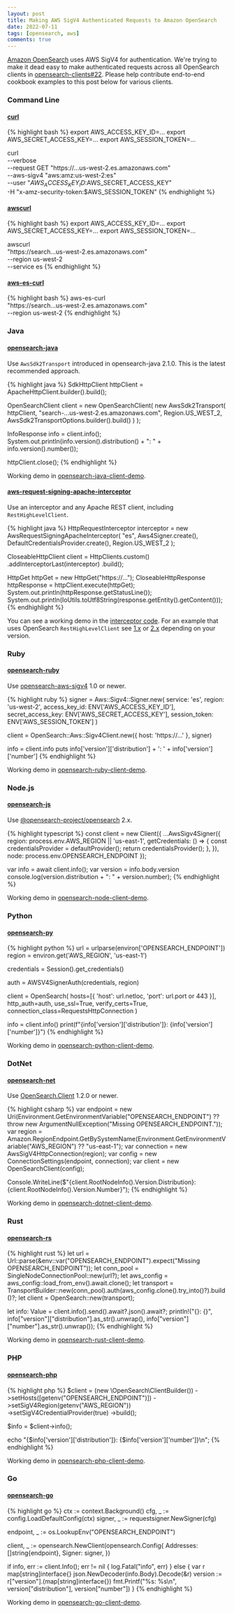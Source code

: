 ```yaml
---
layout: post
title: Making AWS SigV4 Authenticated Requests to Amazon OpenSearch
date: 2022-07-11
tags: [opensearch, aws]
comments: true
---
```

[Amazon OpenSearch](https://aws.amazon.com/opensearch-service/) uses AWS SigV4 for authentication. We're trying to make it dead easy to make authenticated requests across all OpenSearch clients in [opensearch-clients#22](https://github.com/opensearch-project/opensearch-clients/issues/22). Please help contribute end-to-end cookbook examples to this post below for various clients.

### Command Line

#### [curl](https://curl.se/)

{% highlight bash %}
export AWS_ACCESS_KEY_ID=...
export AWS_SECRET_ACCESS_KEY=...
export AWS_SESSION_TOKEN=...

curl \
  --verbose \
  --request GET "https://...us-west-2.es.amazonaws.com" \
  --aws-sigv4 "aws:amz:us-west-2:es" \
  --user "$AWS_ACCESS_KEY_ID:$AWS_SECRET_ACCESS_KEY" \
  -H "x-amz-security-token:$AWS_SESSION_TOKEN"
{% endhighlight %}

#### [awscurl](https://github.com/okigan/awscurl)

{% highlight bash %}
export AWS_ACCESS_KEY_ID=...
export AWS_SECRET_ACCESS_KEY=...
export AWS_SESSION_TOKEN=...

awscurl \
  "https://search...us-west-2.es.amazonaws.com" \
  --region us-west-2 \
  --service es
{% endhighlight %}

#### [aws-es-curl](https://github.com/joona/aws-es-curl)

{% highlight bash %}
aws-es-curl \
  "https://search...us-west-2.es.amazonaws.com" \
  --region us-west-2
{% endhighlight %}

### Java

#### [opensearch-java](https://github.com/opensearch-project/opensearch-java)

Use `AwsSdk2Transport` introduced in opensearch-java 2.1.0. This is the latest recommended approach.

{% highlight java %}
SdkHttpClient httpClient = ApacheHttpClient.builder().build();

OpenSearchClient client = new OpenSearchClient(
    new AwsSdk2Transport(
        httpClient,
        "search-...us-west-2.es.amazonaws.com",
        Region.US_WEST_2,
        AwsSdk2TransportOptions.builder().build()
    )
);

InfoResponse info = client.info();
System.out.println(info.version().distribution() + ": " + info.version().number());

httpClient.close();
{% endhighlight %}

Working demo in [opensearch-java-client-demo](https://github.com/dblock/opensearch-java-client-demo).

#### [aws-request-signing-apache-interceptor](https://github.com/acm19/aws-request-signing-apache-interceptor)

Use an interceptor and any Apache REST client, including `RestHighLevelClient`.

{% highlight java %}
HttpRequestInterceptor interceptor = new AwsRequestSigningApacheInterceptor(
    "es",
    Aws4Signer.create(), 
    DefaultCredentialsProvider.create(), 
    Region.US_WEST_2
);

CloseableHttpClient client = HttpClients.custom()
    .addInterceptorLast(interceptor)
    .build();

HttpGet httpGet = new HttpGet("https://...");
CloseableHttpResponse httpResponse = httpClient.execute(httpGet);
System.out.println(httpResponse.getStatusLine());
System.out.println(IoUtils.toUtf8String(response.getEntity().getContent()));
{% endhighlight %}

You can see a working demo in the [interceptor code](https://github.com/acm19/aws-request-signing-apache-interceptor). For an example that uses OpenSearch `RestHighLevelClient` see [1.x](https://github.com/dblock/opensearch-java-client-demo/tree/opensearch-1.x) or [2.x](https://github.com/dblock/opensearch-java-client-demo/tree/opensearch-2.x) depending on your version.

### Ruby

#### [opensearch-ruby](https://github.com/opensearch-project/opensearch-ruby)

Use [opensearch-aws-sigv4](https://rubygems.org/gems/opensearch-aws-sigv4) 1.0 or newer.

{% highlight ruby %}
signer = Aws::Sigv4::Signer.new(
  service: 'es',
  region: 'us-west-2',
  access_key_id: ENV['AWS_ACCESS_KEY_ID'],
  secret_access_key: ENV['AWS_SECRET_ACCESS_KEY'],
  session_token: ENV['AWS_SESSION_TOKEN']
)

client = OpenSearch::Aws::Sigv4Client.new({
  host: 'https://...'
}, signer)

info = client.info
puts info['version']['distribution'] + ': ' + info['version']['number']
{% endhighlight %}

Working demo in [opensearch-ruby-client-demo](https://github.com/dblock/opensearch-ruby-client-demo).

### Node.js

#### [opensearch-js](https://github.com/opensearch-project/opensearch-js)

Use [@opensearch-project/opensearch](https://www.npmjs.com/package/@opensearch-project/opensearch) 2.x.

{% highlight typescript %}
const client = new Client({
  ...AwsSigv4Signer({
    region: process.env.AWS_REGION || 'us-east-1',
    getCredentials: () => {
      const credentialsProvider = defaultProvider();
      return credentialsProvider();
    },
  }),
  node: process.env.OPENSEARCH_ENDPOINT
});

var info = await client.info();
var version = info.body.version
console.log(version.distribution + ": " + version.number);
{% endhighlight %}

Working demo in [opensearch-node-client-demo](https://github.com/dblock/opensearch-node-client-demo).

### Python

#### [opensearch-py](https://github.com/opensearch-project/opensearch-py)

{% highlight python %}
url = urlparse(environ['OPENSEARCH_ENDPOINT'])
region = environ.get('AWS_REGION', 'us-east-1')

credentials = Session().get_credentials()

auth = AWSV4SignerAuth(credentials, region)

client = OpenSearch(
  hosts=[{
    'host': url.netloc,
    'port': url.port or 443
  }],
  http_auth=auth,
  use_ssl=True,
  verify_certs=True,
  connection_class=RequestsHttpConnection
)

info = client.info()
print(f"{info['version']['distribution']}: {info['version']['number']}")
{% endhighlight %}

Working demo in [opensearch-python-client-demo](https://github.com/dblock/opensearch-python-client-demo).

### DotNet

#### [opensearch-net](https://github.com/opensearch-project/opensearch-net)

Use [OpenSearch.Client](https://www.nuget.org/packages/OpenSearch.Client) 1.2.0 or newer.

{% highlight csharp %}
var endpoint = new Uri(Environment.GetEnvironmentVariable("OPENSEARCH_ENDPOINT") ?? throw new ArgumentNullException("Missing OPENSEARCH_ENDPOINT."));
var region = Amazon.RegionEndpoint.GetBySystemName(Environment.GetEnvironmentVariable("AWS_REGION") ?? "us-east-1");
var connection = new AwsSigV4HttpConnection(region);
var config = new ConnectionSettings(endpoint, connection);
var client = new OpenSearchClient(config);

Console.WriteLine($"{client.RootNodeInfo().Version.Distribution}: {client.RootNodeInfo().Version.Number}");
{% endhighlight %}

Working demo in [opensearch-dotnet-client-demo](https://github.com/dblock/opensearch-dotnet-client-demo).

### Rust

#### [opensearch-rs](https://docs.rs/opensearch/latest/opensearch/)

{% highlight rust %}
let url = Url::parse(&env::var("OPENSEARCH_ENDPOINT").expect("Missing OPENSEARCH_ENDPOINT"));
let conn_pool = SingleNodeConnectionPool::new(url?);
let aws_config = aws_config::load_from_env().await.clone();
let transport = TransportBuilder::new(conn_pool).auth(aws_config.clone().try_into()?).build()?;
let client = OpenSearch::new(transport);

let info: Value = client.info().send().await?.json().await?;
println!("{}: {}", info["version"]["distribution"].as_str().unwrap(), info["version"]["number"].as_str().unwrap());
{% endhighlight %}

Working demo in [opensearch-rust-client-demo](https://github.com/dblock/opensearch-rust-client-demo).

### PHP

#### [opensearch-php](https://github.com/opensearch-project/opensearch-php)

{% highlight php %}
$client = (new \OpenSearch\ClientBuilder())
  ->setHosts([getenv("OPENSEARCH_ENDPOINT")])
  ->setSigV4Region(getenv("AWS_REGION"))    
  ->setSigV4CredentialProvider(true)
  ->build();

$info = $client->info();

echo "{$info['version']['distribution']}: {$info['version']['number']}\n";
{% endhighlight %}

Working demo in [opensearch-php-client-demo](https://github.com/dblock/opensearch-php-client-demo).

### Go

#### [opensearch-go](https://github.com/opensearch-project/opensearch-go)

{% highlight go %}
ctx := context.Background()
cfg, _ := config.LoadDefaultConfig(ctx)
signer, _ := requestsigner.NewSigner(cfg)

endpoint, _ := os.LookupEnv("OPENSEARCH_ENDPOINT")

client, _ := opensearch.NewClient(opensearch.Config{
  Addresses: []string{endpoint},
  Signer:    signer,
})

if info, err := client.Info(); err != nil {
  log.Fatal("info", err)
} else {
  var r map[string]interface{}
  json.NewDecoder(info.Body).Decode(&r)
  version := r["version"].(map[string]interface{})
  fmt.Printf("%s: %s\n", version["distribution"], version["number"])
}
{% endhighlight %}

Working demo in [opensearch-go-client-demo](https://github.com/dblock/opensearch-go-client-demo).
